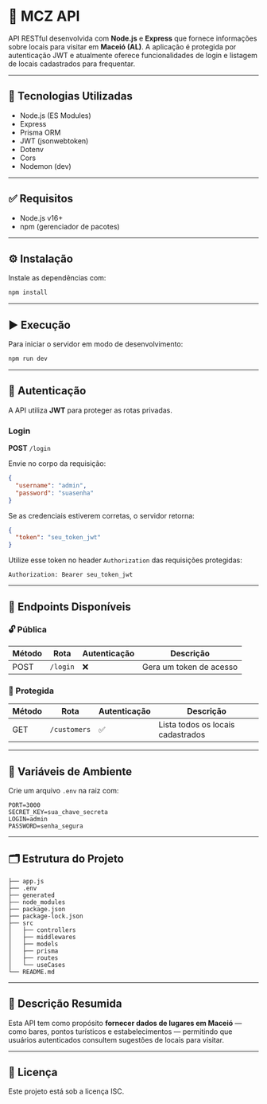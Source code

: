 
# 🌴 MCZ API

API RESTful desenvolvida com **Node.js** e **Express** que fornece informações sobre locais para visitar em **Maceió (AL)**. A aplicação é protegida por autenticação JWT e atualmente oferece funcionalidades de login e listagem de locais cadastrados para frequentar.

---

## 🧰 Tecnologias Utilizadas

- Node.js (ES Modules)
- Express
- Prisma ORM
- JWT (jsonwebtoken)
- Dotenv
- Cors
- Nodemon (dev)

---

## ✅ Requisitos

- Node.js v16+
- npm (gerenciador de pacotes)

---

## ⚙️ Instalação

Instale as dependências com:

```bash
npm install
```

---

## ▶️ Execução

Para iniciar o servidor em modo de desenvolvimento:

```bash
npm run dev
```

---

## 🔐 Autenticação

A API utiliza **JWT** para proteger as rotas privadas.

### Login

**POST** `/login`

Envie no corpo da requisição:

```json
{
  "username": "admin",
  "password": "suasenha"
}
```

Se as credenciais estiverem corretas, o servidor retorna:

```json
{
  "token": "seu_token_jwt"
}
```

Utilize esse token no header `Authorization` das requisições protegidas:

```
Authorization: Bearer seu_token_jwt
```

---

## 📡 Endpoints Disponíveis

### 🔓 Pública

| Método | Rota     | Autenticação | Descrição                  |
|--------|----------|---------------|----------------------------|
| POST   | `/login` | ❌            | Gera um token de acesso    |

### 🔐 Protegida

| Método | Rota         | Autenticação | Descrição                                  |
|--------|--------------|--------------|--------------------------------------------|
| GET    | `/customers` | ✅            | Lista todos os locais cadastrados          |

---

## 🧪 Variáveis de Ambiente

Crie um arquivo `.env` na raiz com:

```
PORT=3000
SECRET_KEY=sua_chave_secreta
LOGIN=admin
PASSWORD=senha_segura
```

---

## 🗂️ Estrutura do Projeto

```
├── app.js
├── .env
├── generated
├── node_modules
├── package.json
├── package-lock.json
├── src
│   ├── controllers
│   ├── middlewares
│   ├── models
│   ├── prisma
│   ├── routes
│   └── useCases
└── README.md
```

---

## 📌 Descrição Resumida

Esta API tem como propósito **fornecer dados de lugares em Maceió** — como bares, pontos turísticos e estabelecimentos — permitindo que usuários autenticados consultem sugestões de locais para visitar.

---

## 📝 Licença

Este projeto está sob a licença ISC.

